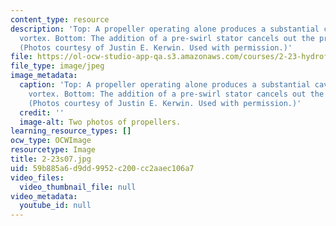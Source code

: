 ```yaml
---
content_type: resource
description: 'Top: A propeller operating alone produces a substantial cavitating hub
  vortex. Bottom: The addition of a pre-swirl stator cancels out the propeller vortex.
  (Photos courtesy of Justin E. Kerwin. Used with permission.)'
file: https://ol-ocw-studio-app-qa.s3.amazonaws.com/courses/2-23-hydrofoils-and-propellers-spring-2007/59b885a6d9dd9952c200cc2aaec106a7_2-23s07.jpg
file_type: image/jpeg
image_metadata:
  caption: 'Top: A propeller operating alone produces a substantial cavitating hub
    vortex. Bottom: The addition of a pre-swirl stator cancels out the propeller vortex.
    (Photos courtesy of Justin E. Kerwin. Used with permission.)'
  credit: ''
  image-alt: Two photos of propellers.
learning_resource_types: []
ocw_type: OCWImage
resourcetype: Image
title: 2-23s07.jpg
uid: 59b885a6-d9dd-9952-c200-cc2aaec106a7
video_files:
  video_thumbnail_file: null
video_metadata:
  youtube_id: null
---
```

